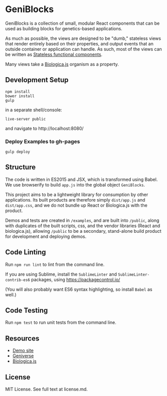 # GeniBlocks

GeniBlocks is a collection of small, modular React components that can be
used as building blocks for genetics-based applications.

As much as possible, the views are designed to be "dumb," stateless views
that render entirely based on their properties, and output events that an
outside container or application can handle. As such, most of the views
can be written as [Stateless functional components](https://facebook.github.io/react/blog/2015/10/07/react-v0.14.html#stateless-functional-components).

Many views take a [Biologica.js](https://github.com/concord-consortium/biologica.js)
organism as a property.

## Development Setup

    npm install
    bower install
    gulp

in a separate shell/console:

    live-server public

and navigate to http://localhost:8080/

### Deploy Examples to gh-pages

    gulp deploy

## Structure

The code is written in ES2015 and JSX, which is transformed using Babel. We use
browserify to build `app.js` into the global object `GeniBlocks`.

This project aims to be a lightweight library for consumption by other applications.
Its built products are therefore simply `dist/app.js` and `dist/app.css`, and we
do not bundle up React or Biologica.js with the product.

Demos and tests are created in `/examples`, and are built into `/public`, along
with duplicates of the built scripts, css, and the vendor libraries (React and
biologica.js), allowing `/public` to be a secondary, stand-alone build product for
development and deploying demos.

## Code Linting

Run `npm run lint` to lint from the command line.

If you are using Sublime, install the `SublimeLinter` and `SublimeLinter-contrib-es6`
packages, using https://packagecontrol.io/

(You will also probably want ES6 syntax highlighting, so install `Babel` as well.)

## Code Testing

Run `npm test` to run unit tests from the command line.

## Resources

* [Demo site](http://concord-consortium.github.io/geniblocks/)
* [Geniverse](geniverse-lab.concord.org)
* [Biologica.js](https://github.com/concord-consortium/biologica.js)

## License

MIT License. See full text at license.md.

